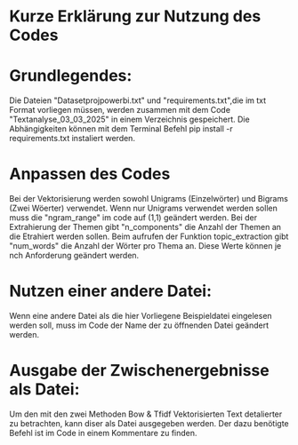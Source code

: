 # Kurze Erklärung zur Nutzung des Codes


# Grundlegendes:
Die Dateien "Datasetprojpowerbi.txt" und "requirements.txt",die im txt Format vorliegen müssen, werden zusammen mit dem Code "Textanalyse_03_03_2025" in einem Verzeichnis gespeichert.
Die Abhängigkeiten können mit dem Terminal Befehl pip install -r requirements.txt  instaliert werden.

# Anpassen des Codes
Bei der Vektorisierung werden sowohl Unigrams (Einzelwörter) und Bigrams (Zwei Wöerter) verwendet. Wenn nur Unigrams verwendet werden sollen muss die "ngram_range" im code auf (1,1) geändert werden.
Bei der Extrahierung der Themen gibt "n_components" die Anzahl der Themen an die Etrahiert werden sollen.
Beim aufrufen der Funktion topic_extraction gibt "num_words" die Anzahl der Wörter pro Thema an.
Diese Werte können je nch Anforderung geändert werden.

# Nutzen einer andere Datei:
Wenn eine andere Datei als die hier Vorliegene Beispieldatei eingelesen werden soll, muss im Code der Name der zu öffnenden Datei geändert werden.

# Ausgabe der Zwischenergebnisse als Datei:
Um den mit den zwei Methoden Bow & Tfidf Vektorisierten Text detalierter zu betrachten, kann diser als Datei ausgegeben werden. Der dazu benötigte Befehl ist im Code in einem Kommentare zu finden.



